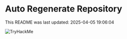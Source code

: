 # Auto Regenerate Repository

This README was last updated: 2025-04-05 19:06:04

 ![TryHackMe](https://tryhackme.com/badge/533634)